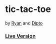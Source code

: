 # tic-tac-toe

by [Ryan](https://github.com/rvvergara) and [Dipto](https://github.com/dipto0321)

### [Live Version](https://raw.githack.com/dipto0321/tic-tac-toe/development/index.html)
